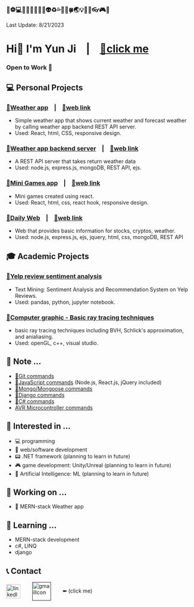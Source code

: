 ### 👞⚽💻📱🏢🍌🚀🔰🚯👽♻️💦🐔🐰🍀🌏💡🌇🗿👓🎮🔗
Last Update: 8/21/2023

# Hi👋 I'm Yun Ji &nbsp;&nbsp;&nbsp;|&nbsp;&nbsp;&nbsp; [🔗click me](https://yunji-portfolio-f62b07e92b28.herokuapp.com/)
### **Open to Work** 👀

## 💻 Personal Projects
### [🔗**Weather app**](https://github.com/yunji0387/weather-app) &nbsp;&nbsp;&nbsp;|&nbsp;&nbsp;&nbsp; [🔗web link](https://sky-cast-854836ef4892.herokuapp.com/)
- Simple weather app that shows current weather and forecast weather by calling weather app backend REST API server.
- Used: React, html, CSS, responsive design.

### [🔗**Weather app backend server**](https://github.com/yunji0387/weather-app-backend) &nbsp;&nbsp;&nbsp;|&nbsp;&nbsp;&nbsp; [🔗web link](https://sky-cast-backend-b4e180440fb6.herokuapp.com/)
- A REST API server that takes return weather data
- Used: node.js, express.js, mongoDB, REST API, ejs.
  
### [🔗**Mini Games app**](https://github.com/yunji0387/react-game-web) &nbsp;&nbsp;&nbsp;|&nbsp;&nbsp;&nbsp; [🔗web link](https://minigames-app-3c6a32fb25e7.herokuapp.com/)
- Mini games created using react.
- Used: React, html, css, react hook, responsive design.

### [🔗**Daily Web**](https://github.com/yunji0387/DailyWebBlog-v1) &nbsp;&nbsp;&nbsp;|&nbsp;&nbsp;&nbsp; [🔗web link](https://dailyweb-51c4ca40411a.herokuapp.com/)
- Web that provides basic information for stocks, cryptos, weather.
- Used: node.js, express.js, ejs, jquery, html, css, mongoDB, REST API

## 🎓 Academic Projects
### [🔗Yelp review sentiment analysis](https://github.com/Makiato1999/COMP4710_Yelp)
- Text Mining: Sentiment Analysis and Recommendation System on Yelp Reviews.
- Used: pandas, python, jupyter notebook.  

### [🔗Computer graphic - Basic ray tracing techniques](https://github.com/yunji0387/Ray_Tracing_Project)
- basic ray tracing techniques including BVH, Schlick's approximation, and anialiasing.
- Used: openGL, c++, visual studio.

## 📄 Note ...
- [🔗Git commands](https://github.com/yunji0387/GitCommands)
- [🔗JavaScript commands](https://github.com/yunji0387/JS-Template) (Node.js, React.js, jQuery included)
- [🔗Mongo/Mongoose commands](https://github.com/yunji0387/Mongo-Mongoose-Commands)
- [🔗Django commands](https://github.com/yunji0387/django-commands)
- [🔗C# commands](https://github.com/yunji0387/CSharp_commands)
- [AVR Microcontroller commands](https://github.com/yunji0387/AVR-Microcontroller-commands/tree/main)

## 👀 Interested in ...
- 💻 programming
- 📱 web/software development
- 📟 .NET framework (planning to learn in future)
- 🎮 game development: Unity/Unreal (planning to learn in future)
- 👤 Artificial Intelligence: ML (planning to learn in future)

## 🔭 Working on ...
- 🔰 MERN-stack Weather app

## 🌱 Learning ...
- MERN-stack development
- c#, LINQ
- django

## 📞 Contact
<a href="https://linkedin.com/in/qwe123" target="blank"><img align="center" src="https://raw.githubusercontent.com/rahuldkjain/github-profile-readme-generator/master/src/images/icons/Social/linked-in-alt.svg" alt="linkedIn" height="38" width="38" /></a>
&nbsp;&nbsp;&nbsp;&nbsp;&nbsp;&nbsp;
<a href="" target="blank"><img align="center" src="https://upload.wikimedia.org/wikipedia/commons/4/4e/Gmail_Icon.png" alt="gmailIcon" height="50" width="50" /></a>
&nbsp;&nbsp;&nbsp;&nbsp;&nbsp;&nbsp; 
⬅️ (click me)

